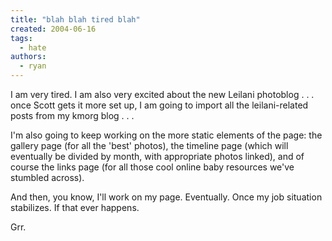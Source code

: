 ```yaml
---
title: "blah blah tired blah"
created: 2004-06-16
tags:
  - hate
authors:
  - ryan
---
```


I am very tired. I am also very excited about the new Leilani photoblog . . . once Scott gets it more set up, I am going to import all the leilani-related posts from my kmorg blog . . .

I'm also going to keep working on the more static elements of the page: the gallery page (for all the 'best' photos), the timeline page (which will eventually be divided by month, with appropriate photos linked), and of course the links page (for all those cool online baby resources we've stumbled across).

And then, you know, I'll work on my page. Eventually. Once my job situation stabilizes. If that ever happens.

Grr.
